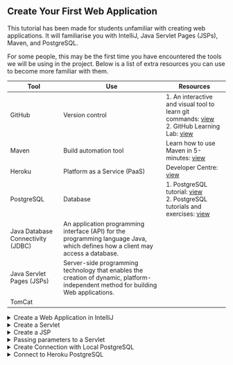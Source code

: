 ## Create Your First Web Application

This tutorial has been made for students unfamiliar with creating web applications. It will familiarise you with
IntelliJ, Java Servlet Pages (JSPs), Maven, and PostgreSQL.

For some people, this may be the first time you have encountered the tools we will be using in the project.
Below is a list of extra resources you can use to become more familiar with them.

| Tool | Use | Resources |
| --- | --- | --- |
| GitHub | Version control | 1. An interactive and visual tool to learn git commands: [view](https://learngitbranching.js.org)</br>2. GitHub Learning Lab: [view](https://lab.github.com/githubtraining/introduction-to-github)|
| Maven | Build automation tool | Learn how to use Maven in 5-minutes: [view](https://maven.apache.org/guides/getting-started/maven-in-five-minutes.html)|
| Heroku | Platform as a Service (PaaS) | Developer Centre: [view](https://devcenter.heroku.com/categories/reference)|
| PostgreSQL | Database | 1. PostgreSQL tutorial: [view](https://www.postgresqltutorial.com)</br>2. PostgreSQL tutorials and exercises: [view](https://www.postgresql.org/docs/online-resources/)|
| Java Database Connectivity (JDBC) | An application programming interface (API) for the programming language Java, which defines how a client may access a database. | |
| Java Servlet Pages (JSPs) | Server-side programming technology that enables the creation of dynamic, platform-independent method for building Web applications. | |
| TomCat | | |

<details>
<summary>Create a Web Application in IntelliJ</summary>
Please complete the below steps to create your first project:

[Step 1: Install IntelliJ Professional Edition](../../setup_dev/1_intellij_install.md)

[Step 2: Download Tomcat](../../setup_dev/2_tomcat_download.md)

[Step 3: Setup PostgreSQL](../../setup_dev/3_postgresql_setup.md)

[Step 4: Create Project in IntelliJ](../../setup_dev/4_create_project.md)

</details>
<details>
<summary>Create a Servlet</summary>

In this example, the project is titled 'test'. Expand the directory as shown below and create a servlet:

![](resources/first_web_app_1.png)

We are going to create a LoginServlet:

![](resources/first_web_app_2.png)

Title the servlet LoginServlet and change the value to be '/login' - the value becomes 
the URL of the servlet. For example, I can access the servlet by running the TomCat configuration and navigating to:
````
'localhost.com:8080/login'
````

![](resources/first_web_app_3.png)

In the doGet method, add the following code:
````
protected void doGet(HttpServletRequest request, HttpServletResponse response) throws
ServletException, IOException {
    response.setContentType("text/html");
    System.out.println("Hello from Get method");
    PrintWriter writer = response.getWriter();
    writer.println("<h3> Hello in HTML</h3>");
}
````

![](resources/first_web_app_7.png)

Run the TomCat configuration:

![](resources/first_web_app_4.png)

If a browser does not launch, open one and navigate to localhost:8080/<project_name>_war_exploded/login:

![](resources/first_web_app_5.png)

You will see the doGet() method you just edited:

![](resources/first_web_app_6.png)

You just created your first servlet! :boom:
</details>
<details>
<summary>Create a JSP</summary>

Right click in the webapp directory to create a new JSP:

![](resources/first_web_app_8.png)

Enter a name for the JSP:

![](resources/first_web_app_9.png)

You have created your first JSP:

![](resources/first_web_app_10.png)

However, without a servlet to serve the JSP, it will not be accessible.

In the login JSP you just created, write something (it does not matter what). Something in the body, so it is 
visible when you navigate to the page:

![](resources/first_web_app_12.png)

Open the LoginServlet again and remove the code in the doGet() method and add the following:
````
response.sendRedirect("login.jsp");
````

![](resources/first_web_app_14.png)

Run the TomCat configuration:

![](resources/first_web_app_4.png)

A browser window should automatically open. Navigate to:
````
localhost:8080/<project_name>_war_exploded/login
````

![](resources/first_web_app_11.png)

The Login Servlet is now redirecting you to the login JSP you just created:

![](resources/first_web_app_13.png)

</details>
<details>
<summary>Passing parameters to a Servlet</summary>

There are two ways to pass parameters (arguments) to a servlet:
<details>
<summary>Using doGet() servlet method</summary>

Parameters are passed to the doGet() method as URL arguments:
````
?[parameterName1]=[parameterValue1]&[parameterName2]=[parameterValue2]
````

In the LoginServlet, remove the doGet() method body and add:
````
response.setContentType("text/html");
System.out.println("Hello from GET method in LoginServlet");
String user = request.getParameter("userName");
String pass = request.getParameter("passWord");
PrintWriter writer = response.getWriter();
writer.println("<h3> Hello from Get "+user+ " " +pass+ "</h3>");
````

![](resources/first_web_app_15.png)

As an example, navigate to:
````
http://localhost:8080/<project_name>_war_exploded/login?userName=luke&passWord=test
````

![](resources/first_web_app_16.png)

The servlet will print the values you passed as parameters:

![](resources/first_web_app_17.png)
</details>
<details>
<summary>Using doPost() servlet method</summary>

Open index.jsp, remove the text in the body and add:
````
<form action = "login" method = "post">
    User name: <input type = "text" name = "userName"><br/>
    Password: <input type = "password" name = "passWord"><br/>
    <input type = "submit" value = "Login">
</form>
````

![](resources/first_web_app_18.png)

Open the LoginServlet and add the below into the doPost() method:
````
response.setContentType("text/html");
System.out.println("Hello from Post method in LoginServlet");
String user = request.getParameter("userName");
String pass = request.getParameter("passWord");
PrintWriter writer = response.getWriter();
writer.println("<h3> Hello from Post: Your user name is: "+user+", Your password is: " +pass+
        "</h3>");
````

![](resources/first_web_app_19.png)

Run the TomCat configuration:

![](resources/first_web_app_4.png)

It should load the index.jsp by default:

![](resources/first_web_app_20.png)

Enter a username and password and select Login:

![](resources/first_web_app_21.png)

The index.jsp will post your username and password to the doGet() method of the LoginServlet, which, in turn, will print
them to HTML:

![](resources/first_web_app_22.png)
</details>
</details>

<details>
<summary>Create Connection with Local PostgreSQL</summary>

> Make sure you launch pgAdmin and have the database instance running on your computer otherwise all queries will fail.

You should have already connected to a local PostgreSQL instance.  
To open the database view:

![](resources/first_web_app_23.png)

Open a query console:

![](resources/first_web_app_24.png)

Run the follow SQL query to create a new table for users:
````
CREATE TABLE users (
    username    text,
    password text
);
````

It should return successfully, and you should now be able to see the new table in the database view:

![](resources/first_web_app_25.png)

Run the following SQL query to create a test user:
````
INSERT INTO users(username, password) VALUES ('lrosa', 'test');
````

Create a new Java file and title it whatever you like:

![](resources/first_web_app_26.png)

![](resources/first_web_app_27.png)

Copy this to the newly created file but make sure to change the database URL, user, and password to match your own:
````
import java.sql.*;

public class JDBCtest {
        private final String url = <insert URL>;
        private final String user = <insert user>;
        private final String password = <insert password>;
        /**
         * Connect to the PostgreSQL database
         * @return a Connection object
         */
        public void connect() {
            String sql = "SELECT * FROM users;";
            PreparedStatement findStatement = null;
            ResultSet rs = null;
            Connection conn = null;
            try {
                DriverManager.registerDriver(new org.postgresql.Driver());
                conn = DriverManager.getConnection(url, user, password);
                findStatement = conn.prepareStatement(sql);
                findStatement.execute();
                rs = findStatement.getResultSet();
                rs.next();
                String username = rs.getString(1);
                System.out.println(username);
            } catch (SQLException e) {
                e.printStackTrace();
            }
    }

    public static void main(String[] args) {
        JDBCtest app = new JDBCtest();
        app.connect();
    }
}
````

![](resources/first_web_app_28.png)

Select Run:

![](resources/first_web_app_29.png)

![](resources/first_web_app_30.png)

It will take a few seconds to run but then should return a successful query:

![](resources/first_web_app_31.png)

You have now created a table in your local PostgreSQL instance, created a connection to it and queried data stored in 
the users table.
You can now build queries on top of this.
</details>

<details>
<summary>Connect to Heroku PostgreSQL</summary>

You must have completed [Step 8: Deploy Project to Heroku](../../setup_dev/8_heroku_deploy.md) before attempting this.

Now that you've deployed to Heroku, you must change the database credentials in order to access Heroku's PostgreSQL 
instance.

Change the JDBCtest class to be:
````
try {
    DriverManager.registerDriver(new org.postgresql.Driver());
    String DB_CONNECTION = System.getenv().get("JDBC_DATABASE_URL");
    Connection dbConnection = DriverManager.getConnection(DB_CONNECTION);
    return dbConnection;
    } catch (SQLException e) {
        <write error message here>
    }
}
````

For more help, go to Heroku's Developer Centre: [view](https://devcenter.heroku.com/articles/connecting-to-relational-databases-on-heroku-with-java).

</details>
